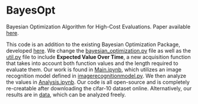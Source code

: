 # BayesOpt
Bayesian Optimization Algorithm for High-Cost Evaluations. Paper available [here](BayesianOptimizationOverTime.pdf).

This code is an addition to the existing Bayesian Optimization Package, developed [here](https://github.com/bayesian-optimization/BayesianOptimization). We change the [bayesian_optimization.py](BayesianOptimization_master/bayes_opt1/bayesian_optimization.py) file as well as the [util.py](BayesianOptimization_master/bayes_opt1/util.py) file to include **Expected Value Over Time**, a new acquisition function that takes into account both function values and the length required to evaluate them. Our work is found in [Main.ipynb](Main.ipynb), which utilizes an image recognition model defined in [imagerecognitionmodel.py](imagerecognitionmodel.py). We then analyze the values in [Analysis.ipynb](Analysis.ipynb). Our code is all open-source and is completely re-creatable after downloading the cifar-10 dataset online. Alternatively, our results are in [data](data), which can be analyzed freely.
